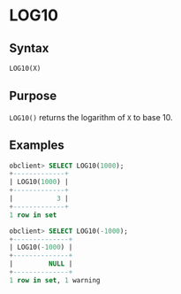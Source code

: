 # LOG10

## Syntax

```sql
LOG10(X)
```

## Purpose

`LOG10()` returns the logarithm of `X` to base 10.

## Examples

```sql
obclient> SELECT LOG10(1000);
+-------------+
| LOG10(1000) |
+-------------+
|           3 |
+-------------+
1 row in set

obclient> SELECT LOG10(-1000);
+--------------+
| LOG10(-1000) |
+--------------+
|         NULL |
+--------------+
1 row in set, 1 warning
```
